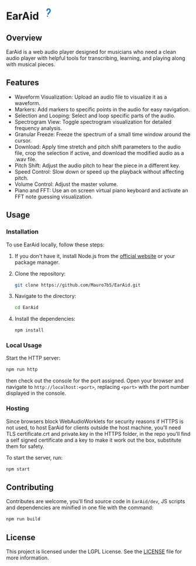 # EarAid <img src="./public/icons/earlogo.svg" alt="EarAid Logo" width="40" height="40">

## Overview
EarAid is a web audio player designed for musicians who need a clean audio player with helpful tools for transcribing, learning, and playing along with musical pieces.

## Features
- Waveform Visualization: Upload an audio file to visualize it as a waveform.
- Markers: Add markers to specific points in the audio for easy navigation.
- Selection and Looping: Select and loop specific parts of the audio.
- Spectrogram View: Toggle spectrogram visualization for detailed frequency analysis.
- Granular Freeze: Freeze the spectrum of a small time window around the cursor.
- Download: Apply time stretch and pitch shift parameters to the audio file, crop the selection if active, and download the modified audio as a .wav file. 
- Pitch Shift: Adjust the audio pitch to hear the piece in a different key.
- Speed Control: Slow down or speed up the playback without affecting pitch.
- Volume Control: Adjust the master volume.
- Piano and FFT: Use an on screen virtual piano keyboard and activate an FFT note guessing visualization. 

## Usage

### Installation
To use EarAid locally, follow these steps:

1. If you don't have it, install Node.js from the [official website](https://nodejs.org/) or your package manager.
   
3. Clone the repository:
    ```sh
    git clone https://github.com/Mauro7b5/EarAid.git
    ```
4. Navigate to the directory:
    ```sh
    cd EarAid
    ```
5. Install the dependencies:
    ```sh
    npm install
    ```

### Local Usage
Start the HTTP server:
```sh
npm run http
```
then check out the console for the port assigned.
Open your browser and navigate to `http://localhost:<port>`, replacing `<port>` with the port number displayed in the console.

### Hosting
Since browsers block WebAudioWorklets for security reasons if HTTPS is not used, to host EarAid for clients outside the host machine, you'll need TLS certificate.crt and private.key in the HTTPS folder, in the repo you'll find a self signed certificate and a key to make it work out the box, substitute them for safety. 

To start the server, run:
```sh
npm start
```

## Contributing
Contributes are welcome, you'll find source code in `EarAid/dev`, JS scripts and dependencies are minified in one file with the command:
```sh
npm run build
```

## License
This project is licensed under the LGPL License. See the [LICENSE](LICENSE) file for more information.
